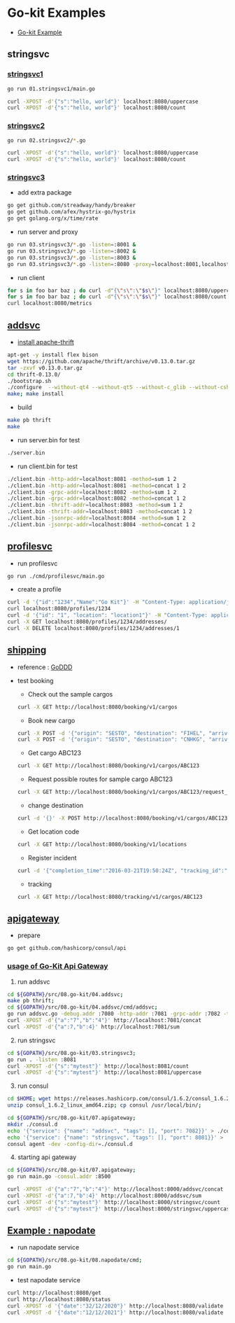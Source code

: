 # Go-kit Examples

- [Go-kit Example](https://gokit.io/examples/)

## stringsvc

### [stringsvc1](https://github.com/go-kit/kit/tree/master/examples/stringsvc1)

```sh
go run 01.stringsvc1/main.go

curl -XPOST -d'{"s":"hello, world"}' localhost:8080/uppercase
curl -XPOST -d'{"s":"hello, world"}' localhost:8080/count
```

### [stringsvc2](https://github.com/go-kit/kit/tree/master/examples/stringsvc2)

```sh
go run 02.stringsvc2/*.go

curl -XPOST -d'{"s":"hello, world"}' localhost:8080/uppercase
curl -XPOST -d'{"s":"hello, world"}' localhost:8080/count
```

### [stringsvc3](https://github.com/go-kit/kit/tree/master/examples/stringsvc3)

- add extra package

```sh
go get github.com/streadway/handy/breaker
go get github.com/afex/hystrix-go/hystrix
go get golang.org/x/time/rate
```

- run server and proxy

```sh
go run 03.stringsvc3/*.go -listen=:8001 &
go run 03.stringsvc3/*.go -listen=:8002 &
go run 03.stringsvc3/*.go -listen=:8003 &
go run 03.stringsvc3/*.go -listen=:8080 -proxy=localhost:8001,localhost:8002,localhost:8003
```

- run client

```sh
for s in foo bar baz ; do curl -d"{\"s\":\"$s\"}" localhost:8080/uppercase ; done
for s in foo bar baz ; do curl -d"{\"s\":\"$s\"}" localhost:8080/count ; done
curl localhost:8080/metrics
```

## [addsvc](https://github.com/go-kit/kit/tree/master/examples/addsvc)

- [install apache-thrift](https://thrift.apache.org/)

```sh
apt-get -y install flex bison
wget https://github.com/apache/thrift/archive/v0.13.0.tar.gz
tar -zxvf v0.13.0.tar.gz
cd thrift-0.13.0/
./bootstrap.sh
./configure  --without-qt4 --without-qt5 --without-c_glib --without-csharp --without-java --without-erlang --without-nodejs --without-lua --without-python --without-perl --without-php --without-php_extension --without-dart --without-ruby --without-haskell --without-rs --without-cl --without-haxe --without-dotnetcore --without-d
make; make install
```

- build

```sh
make pb thrift
make
```

- run server.bin for test

```sh
./server.bin 
```

- run client.bin for test

```sh
./client.bin -http-addr=localhost:8081 -method=sum 1 2
./client.bin -http-addr=localhost:8081 -method=concat 1 2
./client.bin -grpc-addr=localhost:8082 -method=sum 1 2
./client.bin -grpc-addr=localhost:8082 -method=concat 1 2
./client.bin -thrift-addr=localhost:8083 -method=sum 1 2
./client.bin -thrift-addr=localhost:8083 -method=concat 1 2
./client.bin -jsonrpc-addr=localhost:8084 -method=sum 1 2
./client.bin -jsonrpc-addr=localhost:8084 -method=concat 1 2
```

## [profilesvc](https://github.com/go-kit/kit/tree/master/examples/profilesvc)

- run profilesvc

```sh
go run ./cmd/profilesvc/main.go
```

- create a profile

```sh
curl -d '{"id":"1234","Name":"Go Kit"}' -H "Content-Type: application/json" -X POST http://localhost:8080/profiles/
curl localhost:8080/profiles/1234
curl -d '{"id": "1", "location": "location1"}' -H "Content-Type: application/json" -X POST http://localhost:8080/profiles/1234/addresses/
curl -X GET localhost:8080/profiles/1234/addresses/
curl -X DELETE localhost:8080/profiles/1234/addresses/1
```

## [shipping](https://github.com/go-kit/kit/tree/master/examples/shipping)
- reference : [GoDDD](https://github.com/marcusolsson/goddd)
- test booking
  - Check out the sample cargos
  ```sh
  curl -X GET http://localhost:8080/booking/v1/cargos
  ```

  - Book new cargo
  ```sh
  curl -X POST -d '{"origin": "SESTO", "destination": "FIHEL", "arrival_deadline": "2016-03-21T19:50:24Z"}' -H "Content-Type: application/json" http://localhost:8080/booking/v1/cargos 
  curl -X POST -d '{"origin": "SESTO", "destination": "CNHKG", "arrival_deadline": "2021-01-19T09:28:00Z"}' -H "Content-Type: application/json" http://localhost:8080/booking/v1/cargos
  ```

  - Get cargo ABC123
  ```sh
  curl -X GET http://localhost:8080/booking/v1/cargos/ABC123
  ```

  - Request possible routes for sample cargo ABC123
  ```sh
  curl -X GET http://localhost:8080/booking/v1/cargos/ABC123/request_routes
  ```

  - change destination
  ```sh
  curl -d '{}' -X POST http://localhost:8080/booking/v1/cargos/ABC123/change_destination
  ```

  - Get location code
  ```sh
  curl -X GET http://localhost:8080/booking/v1/locations
  ```

  - Register incident
  ```sh
  curl -d '{"completion_time":"2016-03-21T19:50:24Z", "tracking_id":"ABC123", "voyage":"V100", "location":"SESTO", "event_type":"Receive"}' -X POST http://localhost:8080/handling/v1/incidents
  ```

  - tracking
  ```sh
  curl -X GET http://localhost:8080/tracking/v1/cargos/ABC123
  ```

## [apigateway](https://github.com/go-kit/kit/tree/master/examples/apigateway)

- prepare
```sh
go get github.com/hashicorp/consul/api
```

### [usage of Go-Kit Api Gateway](https://medium.com/@jwenz723/go-kit-api-gateway-4bee401e77a2)

1) run addsvc
```sh
cd ${GOPATH}/src/08.go-kit/04.addsvc;
make pb thrift;
cd ${GOPATH}/src/08.go-kit/04.addsvc/cmd/addsvc;
go run addsvc.go -debug.addr :7080 -http-addr :7081 -grpc-addr :7082 -thrift-addr :7083 -jsonrpc-addr :7084
curl -XPOST -d'{"a":"7","b":"4"}' http://localhost:7081/concat
curl -XPOST -d'{"a":7,"b":4}' http://localhost:7081/sum
```

2) run stringsvc
```sh
cd ${GOPATH}/src/08.go-kit/03.stringsvc3;
go run . -listen :8081
curl -XPOST -d'{"s":"mytest"}' http://localhost:8081/count
curl -XPOST -d'{"s":"mytest"}' http://localhost:8081/uppercase
```

3) run consul
```sh
cd $HOME; wget https://releases.hashicorp.com/consul/1.6.2/consul_1.6.2_linux_amd64.zip;
unzip consul_1.6.2_linux_amd64.zip; cp consul /usr/local/bin/;

cd ${GOPATH}/src/08.go-kit/07.apigateway;
mkdir ./consul.d
echo '{"service": {"name": "addsvc", "tags": [], "port": 7082}}' > ./consul.d/addsvc.json
echo '{"service": {"name": "stringsvc", "tags": [], "port": 8081}}' > ./consul.d/stringsvc.json
consul agent -dev -config-dir=./consul.d
```

4) starting api gateway
```sh
cd ${GOPATH}/src/08.go-kit/07.apigateway;
go run main.go -consul.addr :8500

curl -XPOST -d'{"a":"7","b":"4"}' http://localhost:8000/addsvc/concat
curl -XPOST -d'{"a":7,"b":4}' http://localhost:8000/addsvc/sum
curl -XPOST -d'{"s":"mytest"}' http://localhost:8000/stringsvc/count
curl -XPOST -d'{"s":"mytest"}' http://localhost:8000/stringsvc/uppercase
```

## [Example : napodate](https://dev.to/napolux/how-to-write-a-microservice-in-go-with-go-kit-a66)

- run napodate service
```sh
cd ${GOPATH}/src/08.go-kit/08.napodate/cmd;
go run main.go
```

- test napodate service
```sh
curl http://localhost:8080/get
curl http://localhost:8080/status
curl -XPOST -d '{"date":"32/12/2020"}' http://localhost:8080/validate
curl -XPOST -d '{"date":"12/12/2021"}' http://localhost:8080/validate
```
